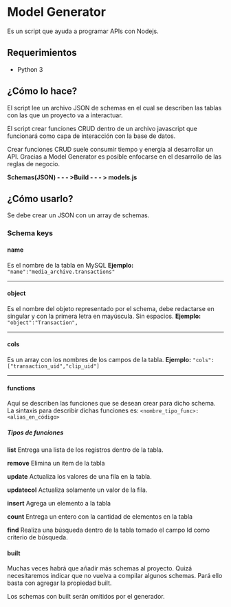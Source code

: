 # Model Generator
Es un script que ayuda a programar APIs con Nodejs.

## Requerimientos
- Python 3

## ¿Cómo lo hace?
El script lee un archivo JSON de schemas en el cual se describen las tablas con las que un proyecto va a interactuar.

El script crear funciones CRUD dentro de un archivo javascript que funcionará como capa de interacción con la base de datos.

Crear funciones CRUD suele consumir tiempo y energía al desarrollar un API. Gracias a Model Generator es posible enfocarse en el desarrollo de las reglas de negocio. 

**Schemas(JSON) - - - >Build - - - > models.js**

## ¿Cómo usarlo?
Se debe crear un JSON con un array de schemas.

### Schema keys

#### name
Es el nombre de la tabla en MySQL
**Ejemplo:** `"name":"media_archive.transactions"`

- - -

#### object
Es el nombre del objeto representado por el schema, debe redactarse en singular y con la primera letra en mayúscula. Sin espacios.
**Ejemplo:** `"object":"Transaction",`

- - -

#### cols
Es un array con los nombres de los campos de la tabla.
**Ejemplo:** `"cols":["transaction_uid","clip_uid"]`


- - -

#### functions
Aquí se describen las funciones que se desean crear para dicho schema.
La sintaxis para describir dichas funciones es:
`<nombre_tipo_func>:<alias_en_código>`

##### Tipos de funciones

**list**
Entrega una lista de los registros dentro de la tabla.

**remove**
Elimina un ítem de la tabla

**update**
Actualiza los valores de una fila en la tabla.

**updatecol**
Actualiza solamente un valor de la fila.

**insert**
Agrega un elemento a la tabla

**count**
Entrega un entero con la cantidad de elementos en la tabla

**find**
Realiza una búsqueda dentro de la tabla tomado el campo Id como criterio de búsqueda.


#### built
Muchas veces habrá que añadir más schemas al proyecto. Quizá necesitaremos indicar que no vuelva a compilar algunos schemas. Pará ello basta con agregar la propiedad built.

Los schemas con built serán omitidos por el generador. 